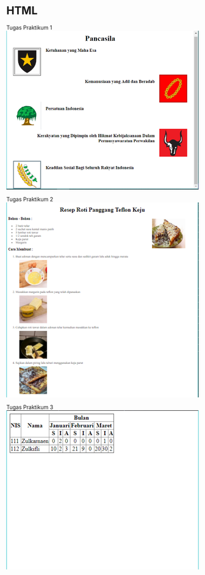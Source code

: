 # HTML
Tugas Praktikum 1
![alt text](https://github.com/DemsiRakhi/HTML/blob/master/TugasPraktikum1.PNG)

Tugas Praktikum 2
![alt text](https://github.com/DemsiRakhi/HTML/blob/master/TugasPraktikum2.PNG)

Tugas Praktikum 3
![alt text](https://github.com/DemsiRakhi/HTML/blob/master/TugasPraktikum3.PNG)
